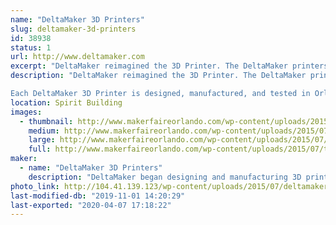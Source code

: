 ```yaml
---
name: "DeltaMaker 3D Printers"
slug: deltamaker-3d-printers
id: 38938
status: 1
url: http://www.deltamaker.com
excerpt: "DeltaMaker reimagined the 3D Printer. The DeltaMaker printers feature a 360 degree viewing area, durable metal frame and integrated onboard slicing. The perfect printer for home, business and school, the DeltaMaker 3D Printer allows individuals to transform ideas into physical objects faster and reliably. "
description: "DeltaMaker reimagined the 3D Printer. The DeltaMaker printers feature a 360 degree viewing area, durable metal frame and integrated onboard slicing. The perfect printer for home, business and school, the DeltaMaker 3D Printer allows individuals to transform ideas into physical objects faster and reliably. 

Each DeltaMaker 3D Printer is designed, manufactured, and tested in Orlando, Florida. DeltaMaker Printers can be found in homes, schools, and businesses across the country and around the globe."
location: Spirit Building
images:
  - thumbnail: http://www.makerfaireorlando.com/wp-content/uploads/2015/07/tall-gang.jpg
    medium: http://www.makerfaireorlando.com/wp-content/uploads/2015/07/tall-gang.jpg
    large: http://www.makerfaireorlando.com/wp-content/uploads/2015/07/tall-gang.jpg
    full: http://www.makerfaireorlando.com/wp-content/uploads/2015/07/tall-gang.jpg
maker:
  - name: "DeltaMaker 3D Printers"
    description: "DeltaMaker began designing and manufacturing 3D printers in 2012.  DeltaMaker 3D Printers are the premier 3D Printers for education. Each printer is designed, manufactured and tested in Orlando, Florida. DeltaMaker 3D Printers can be found in classrooms and businesses across the country and around the globe."
photo_link: http://104.41.139.123/wp-content/uploads/2015/07/deltamaker-logo-3d-printers-931x1024.png
last-modified-db: "2019-11-01 14:20:29"
last-exported: "2020-04-07 17:18:22"
---
```

